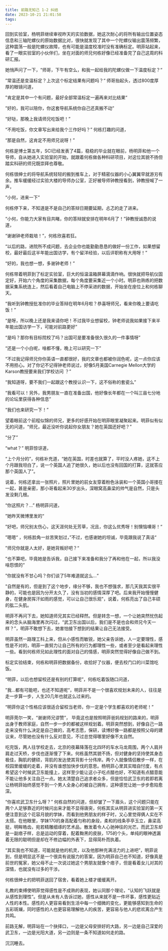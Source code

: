 ```yaml
---
title: 前路无知己 1-2 纠结
date: 2023-10-21 21:01:58
tags:
---
```

回到实验室，杨明菲继续审视昨天的实验数据，她这次耐心的将所有输出位置姿态信息和三轴陀螺仪的原始数据比对，很快就发现了其中一个陀螺仪输出震荡频繁，这种震荡一般是陀螺仪故障，也有可能是温度校准时没有准确标定。明菲站起来，看了一眼实验室的小伙伴们，坐在对面的师兄何栋好像已经准备完了自己这周的科研汇报。

她悄声问了一下，“师哥，下午有空么，和我一起给我的陀螺仪做一下温度标定？“ 

”常温还是变温标定？上次这个标定结果有问题吗？“ 师哥抬起头，透过800度厚厚的眼镜问道，

”肯定是其中一个有问题，最好全部常温标定一遍再来对比结果“

”好的，我可以陪你，你这套导航系统你自己还真搬不动”

“好哒，那晚上我请师兄吃饭吧！”

“不用吃饭，你文章写出来给我个三作好吗？” 何栋打趣的问道，

“那是自然，这肯定不用师兄说呀！”

何栋是博士第五年，SCI已经发表了4篇，稳稳的毕业就在眼前，杨明菲和他一个导师，自从她进入实验室的开始，就跟着何栋做各种科研项目，对这位其貌不扬但踏实科研的师兄既崇拜也尊敬。

何栋很绅士的将导航系统轻轻的搬到推车上，对于精密仪器的小心翼翼早就游刃有余。推车缓缓经过实验大楼的导师办公室，正好被导师钟教授看到，钟教授喊了一声，

“小何，进来一下”

何栋停下来，不知道是不是自己的答辩日期要延期，忐忑的走了进来。

“小何，你能力大家有目共睹，你的答辩就安排在明年6月了！”钟教授诚恳的说道，

“谢谢钟老师栽培！”，何栋欣喜若狂。

“以后的路，进院所不成问题，去企业你也能勤勤恳恳的做好一份工作，如果想留校，最好最后这半年能出国访学，有个留洋经验，以后评职称有大用呀！”

“好的，我也想一想，多谢钟老师！”

何栋带着明菲到了标定实验室，巨大的恒温温箱屏幕滴滴作响。很快就把导航仪固定好，开始六个角度的采集数据，每个角度要采集近一个小时。明菲也熟练的把数据采集系统连上，然后看着自己电脑上不停采进的数据，开始坐在座位上和何栋聊天。

“我听到钟教授批准你的毕业答辩在明年6月啦？恭喜呀师兄，看来你晚上要请吃饭！”

“是呀，所以晚上还是我来请你吧！不过我毕业想留校，钟老师说我如果接下来半年能出国访学一下，可能对前路更好”

“是吗？那你有目标院校了吗？出国可是要准备很久很久的一件事情呀”

“还是一个小白呢，啥都不懂，晚上可以研究一下”

“不过我记得师兄你你英语一直都很好，我的文章也都被你润色呢，这一点你应该不用担心。对了你记不记得钟老师说过，好像5月美国Carnegie Mellon大学的Karson教授要来我们学校访问 ？”

“我知道呀，要不我们一起跟这个教授认识一下，这不俗称的套瓷么”

“我看可以！另外，我男朋友一直在准备出国，他好像长年都在一个叫三亩七分地的论坛里获得各种信息”

“我们也来研究一下！”

望着眼前这个前程似锦的师兄，更多的好感开始在明菲眼里凝聚起来。明菲似有似无的问道，“师兄，最近没听你说起你女朋友？她在英国还好吧？”

“分了”

“what？” 明菲惊讶道，

“上个月分的”，何栋补充道，“她在英国，时差也就算了，平时没人疼她，这不上个月跟我坦白了，说一个英国人追了她很久，她以后也没有回国的打算，这就答应那个英国人了”。

说着，何栋还拿出一张照片，照片里她的前女友穿着粉色泳装和一个英国小哥搂在一起，甚是亲密，那小哥看起来30岁出头，深眼窝高鼻梁的帅气是自然，只是头发没剩几根。

“你这照片？...” 杨明菲问道，

”她昨天微博里发的“

”好吧，师兄别太伤心，这天涯何处无芳草，况且，你这么优秀呀！别懊恼噢哥！“

”嗯嗯“ ，何栋脸角一丝苦笑划过，”不过，也感谢她的坦诚，毕竟跟我说了真话“

”师兄你就是人太好，是她背叛好吧？“

”也不算吧，毕竟她是告诉我，自己接下来准备和我分了再和他在一起，所以我没啥怨恨的“

”你就没有不甘心吗？你们谈了5年难道就这么...“

"自然是有的，但是到了这个地步，缘分不够，我也不想强求，那几天我其实很平静的，可能也是因为分开太久了，没有当初的感情深厚了吧。后来我开始慢慢健身，在健身房挥汗如雨的感觉，可以让自己很乐观"，说着，何栋亮出了自己丰硕的肱二头肌。

明菲不再问下去，她知道师兄其实已经释然。但是转念一想，一个让她突然忧伤起来的念头从脑海里再次闪过，“武卫东出国以后，我们是不是也会和师兄今天一样？”，明菲不敢想下去，她害怕接下想到的结果让自己无法接受。

明菲虽然一路理工科上来，但从小感性而敏锐，她父亲告诉她，人一定要理性，感性是不对的，明菲一直努力让自己所有的行为都理性一些，或者至少是看起来理性一些。看到何栋师兄如此理性的面对自己的情感，明菲突然觉得好像自己做不到。

标定实验结束，何栋和明菲把数据备份，收拾好了仪器，便去校门口的川菜馆吃饭。

“明菲，以后也想留校还是有别的打算呢”，何栋吃着饭随口问道，

”我...都有可能吧，也还不知道呢“，明菲并不是一个很喜欢规划未来的人，往往是走一步算一步，人生20几年也就这么过来的。

“明菲你这个性格应该很适合留校当老师，你一定是个学生都喜欢的老师呢！”

明菲莞尔一笑，“谢谢师兄谬赞”， 毕竟这也是按照明菲爸妈规划的路来的，明菲出身于教师家庭，自然一步一步的都被这样规划着。明菲突然想到，好像自己一路走来没有什么决定是自己做的，高考志愿，保研，读博好像一路都是按照父母的建议来，尽管她也没有什么反对意见，不过总觉得哪里好像不太自然。

吃完饭，两人往学校走去，北京的夜幕降落在北四环的车水马龙周围，两个人肩并肩走过天桥，步伐也逐渐慢了下来。何栋虽然其貌不扬，但对健身的坚持使其身态极佳，胸肌的健硕，背肌的发达使其背影十分伟岸。两个人就像情侣散步一样，在校园里缓缓的走着，并没有谁想加快步伐的意思。杨明菲心里其实暗自忖度，有点希望这个时候武卫东能撞上，这样至少能让这小子吃点醋也好，不知道有点醋意能不能让他多关注自己一点。她太清楚自己追求者众多，但是恰恰武卫东的若即若离让杨明菲始终感觉不到一个男人全身心的被自己拥有，这种感觉让她一步步愈陷愈深。

“你喜欢武卫东什么呀？” 何栋自然的问道，但却皱了一下眉头，这个问题只能在两个人足够靠近的时候问出来才能不显得唐突，何栋其实从明菲进实验室的第一天便注意到这个花容月貌的学妹，而看到他男朋友的样子时，又心里觉得俩人实在不太搭。在他眼里，学妹170的身高配着匀称的身段，柔和的线条亭亭玉立，鼻梁高挺，明眸皓齿，宛若精雕细琢的艺术品，散发着令人心驰神往的光芒。而武卫东却是一副痞子样，总是运动的穿着，配着黝黑的皮肤，175的个头，单纯的眼神透漏着无限的聪明但是却在不修边幅的外表下，显得简朴而执着。

“其实我也不知道，可能就是他的机灵，以及他那种充满活力的上进吧”，明菲说到，但是明显这不是一个很具有说服力的答案，因为明菲自己也不知道，好像真是前世的冤家，她父母不止一次说过她这个男朋友就像个痞子，但是看着女儿对其的深情，也就没有过多的干涉。

何栋很绅士的把明菲送回了宿舍，看着她上楼才缓缓离开。

礼教的束缚使明菲觉得感性是不成熟的表现，她认同那个理论，“认知的飞跃就是从感性到理性”。但是从未有人告诉过她，感性从来就不是一件坏事，感性更贴近人性的本性。感性的人更容易看到生活中每一个细微的变化，更能够感知到生命的五彩斑斓，同时感性的人也更容易理解他人的疾苦，更容易与他人的悲欢离合产生共鸣。

前路无解，明菲站在一个抉择口，一边是父母安排好的大路，另一边是自己深爱的武卫东，一边是光阳大道，另一边则是一条不知道如何走的路。

沉沉睡去。
